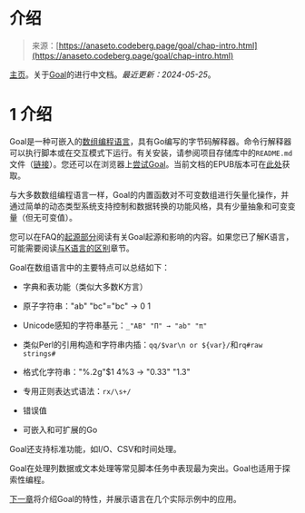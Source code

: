 <!--yml

类别：未分类

日期：2024-05-27 14:37:05

-->

# 介绍

> 来源：[https://anaseto.codeberg.page/goal/chap-intro.html](https://anaseto.codeberg.page/goal/chap-intro.html)

[主页](/)。关于[Goal](https://codeberg.org/anaseto/goal)的进行中文档。*最近更新：2024-05-25*。

# 1 介绍

Goal是一种可嵌入的[数组编程语言](https://en.wikipedia.org/wiki/Array_programming)，具有Go编写的字节码解释器。命令行解释器可以执行脚本或在交互模式下运行。有关安装，请参阅项目存储库中的`README.md`文件（[链接](https://codeberg.org/anaseto/goal)）。您还可以在浏览器上[尝试Goal](https://anaseto.codeberg.page/try-goal/)。当前文档的EPUB版本可在[此处](https://anaseto.codeberg.page/misc/goal/goal-docs-gen.epub)获取。

与大多数数组编程语言一样，Goal的内置函数对不可变数组进行矢量化操作，并通过简单的动态类型系统支持控制和数据转换的功能风格，具有少量抽象和可变变量（但无可变值）。

您可以在FAQ的[起源部分](chap-FAQ.html#origins)阅读有关Goal起源和影响的内容。如果您已了解K语言，可能需要阅读[与K语言的区别](chap-from-k.html)章节。

Goal在数组语言中的主要特点可以总结如下：

+   字典和表功能（类似大多数K方言）

+   原子字符串："ab" "bc"="bc" → 0 1

+   Unicode感知的字符串基元：`_"AB" "Π" → "ab" "π"`

+   类似Perl的引用构造和字符串内插：`qq/$var\n or ${var}/`和`rq#raw strings#`

+   格式化字符串："%.2g"$1 4%3 → "0.33" "1.3"

+   专用正则表达式语法：`rx/\s+/`

+   错误值

+   可嵌入和可扩展的Go

Goal还支持标准功能，如I/O、CSV和时间处理。

Goal在处理列数据或文本处理等常见脚本任务中表现最为突出。Goal也适用于探索性编程。

[下一章](chap-tutorial.html)将介绍Goal的特性，并展示语言在几个实际示例中的应用。
